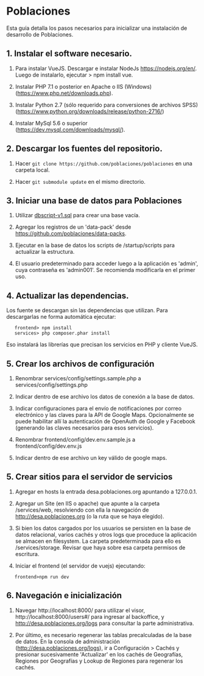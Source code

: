 # Poblaciones
Esta guía detalla los pasos necesarios para inicializar una instalación de desarrollo de Poblaciones.

## 1. Instalar el software necesario.

1) Para instalar VueJS. Descargar e instalar NodeJs https://nodejs.org/en/. Luego de instalarlo, ejecutar > npm install vue.

2) Instalar PHP 7.1 o posterior en Apache o IIS (Windows) (https://www.php.net/downloads.php).

3) Instalar Python 2.7 (sólo requerido para conversiones de archivos SPSS) (https://www.python.org/downloads/release/python-2716/)

4) Instalar MySql 5.6 o superior (https://dev.mysql.com/downloads/mysql/).

## 2. Descargar los fuentes del repositorio.

1) Hacer `git clone https://github.com/poblaciones/poblaciones` en una carpeta local.

2) Hacer `git submodule update` en el mismo directorio.

## 3. Iniciar una base de datos para Poblaciones

1) Utilizar [dbscript-v1.sql](dbscript-v1.sql) para crear una base vacía. 

2) Agregar los registros de un 'data-pack' desde https://github.com/poblaciones/data-packs.

3) Ejecutar en la base de datos los scripts de /startup/scripts para actualizar la estructura.

4) El usuario predeterminado para acceder luego a la aplicación es 'admin', cuya contraseña es 'admin001'. Se recomienda modificarla en el primer uso.

## 4. Actualizar las dependencias.

Los fuente se descargan sin las dependencias que utilizan. Para descargarlas ne forma automática ejecutar:

```
   frontend> npm install
   services> php composer.phar install
```

Eso instalará las librerías que precisan los servicios en PHP y cliente VueJS.

## 5. Crear los archivos de configuración

1) Renombrar services/config/settings.sample.php a services/config/settings.php 
 
2) Indicar dentro de ese archivo los datos de conexión a la base de datos. 

3) Indicar configuraciones para el envío de notificaciones por correo electrónico y las claves para la API de Google Maps. Opcionalmente se puede habilitar allí la autenticación de OpenAuth de Google y Facebook (generando las claves necesarios para esos servicios).

4) Renombrar frontend/config/dev.env.sample.js a frontend/config/dev.env.js
 
5) Indicar dentro de ese archivo un key válido de google maps.

## 5. Crear sitios para el servidor de servicios

1) Agregar en hosts la entrada desa.poblaciones.org apuntando a 127.0.0.1.

2) Agregar un Site (en IIS o apache) que apunte a la carpeta /services/web, resolviendo con ella la navegación de http://desa.poblaciones.org (o la ruta que se haya elegido).

3) Si bien los datos cargados por los usuarios se persisten en la base de datos relacional, varios cachés y otros logs que proceduce la aplicación se almacen en filesystem. La carpeta predeterminada para ello es /services/storage. Revisar que haya sobre esa carpeta permisos de escritura.

4) Iniciar el frontend (el servidor de vuejs) ejecutando:
 ```
    frontend>npm run dev
```
## 6. Navegación e inicialización 

1) Navegar http://localhost:8000/ para utilizar el visor, http://localhost:8000/users#/ para ingresar al backoffice, y http://desa.poblaciones.org/logs para consultar la parte administrativa.

2) Por último, es necesario regenerar las tablas precalculadas de la base de datos. En la consola de administración (http://desa.poblaciones.org/logs), ir a Configuración > Cachés y presionar sucesivamente 'Actualizar' en los cachés de Geografías, Regiones por Geografías y Lookup de Regiones para regenerar los cachés.

